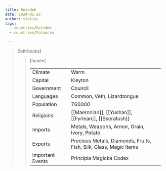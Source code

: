 ```yaml
---
title: Reisdok
date: 2024-01-26
author: sfakias
tags:
  - countries/Reisdok
  - countries/Palaurim

---
```

> [!attributes]
> 
> > [!quote]
> >
> > | | |
> > | --- | --- |
> > | Climate | Warm |
> > | Capital | Kleyton |
> > | Government | Council |
> > | Languages | Common, Veth, Lizardtongue |
> > | Population | 760000 |
> > | Religions | [[Maeronian]], [[Yushan]], [[Fyrlean]], [[Sseratush]]  |
> > | Imports | Metals, Weapons, Armor, Grain, Ivory, Potato |
> > | Exports | Precious Metals, Diamonds, Fruits, Fish, Silk, Glass, Magic Items |
> > | Important Events | Principia Magicka Codex |
